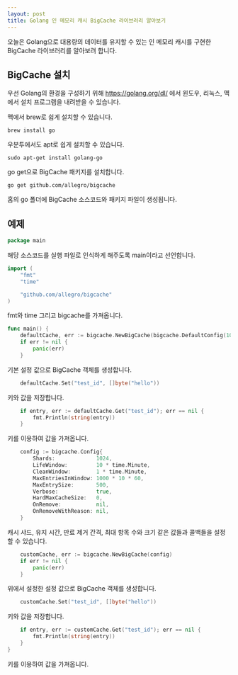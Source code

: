 ```yaml
---
layout: post
title: Golang 인 메모리 캐시 BigCache 라이브러리 알아보기
---
```


오늘은 Golang으로 대용량의 데이터를 유지할 수 있는 인 메모리 캐시를 구현한 BigCache 라이브러리를 알아보려 합니다.

## BigCache 설치

우선 Golang의 환경을 구성하기 위해 https://golang.org/dl/ 에서 윈도우, 리눅스, 맥에서 설치 프로그램을 내려받을 수 있습니다.

맥에서 brew로 쉽게 설치할 수 있습니다.

```
brew install go
```

우분투에서도 apt로 쉽게 설치할 수 있습니다.

```
sudo apt-get install golang-go
```

go get으로 BigCache 패키지를 설치합니다.

```
go get github.com/allegro/bigcache
```

홈의 go 폴더에 BigCache 소스코드와 패키지 파일이 생성됩니다.

## 예제

```go
package main
```

해당 소스코드를 실행 파일로 인식하게 해주도록 main이라고 선언합니다.

```go
import (
	"fmt"
	"time"

	"github.com/allegro/bigcache"
)
```

fmt와 time 그리고 bigcache를 가져옵니다.

```go
func main() {
	defaultCache, err := bigcache.NewBigCache(bigcache.DefaultConfig(10 * time.Minute))
	if err != nil {
		panic(err)
	}
```

기본 설정 값으로 BigCache 객체를 생성합니다.

```go
	defaultCache.Set("test_id", []byte("hello"))
```

키와 값을 저장합니다.

```go
	if entry, err := defaultCache.Get("test_id"); err == nil {
		fmt.Println(string(entry))
	}
```

키를 이용하여 값을 가져옵니다.

```go
	config := bigcache.Config{
		Shards:             1024,
		LifeWindow:         10 * time.Minute,
		CleanWindow:        1 * time.Minute,
		MaxEntriesInWindow: 1000 * 10 * 60,
		MaxEntrySize:       500,
		Verbose:            true,
		HardMaxCacheSize:   0,
		OnRemove:           nil,
		OnRemoveWithReason: nil,
	}
```

캐시 샤드, 유지 시간, 만료 제거 간격, 최대 항목 수와 크기 같은 값들과 콜백들을 설정할 수 있습니다.

```go
	customCache, err := bigcache.NewBigCache(config)
	if err != nil {
		panic(err)
	}
```

위에서 설정한 설정 값으로 BigCache 객체를 생성합니다.

```go
	customCache.Set("test_id", []byte("hello"))
```

키와 값을 저장합니다.

```go
	if entry, err := customCache.Get("test_id"); err == nil {
		fmt.Println(string(entry))
	}
}
```

키를 이용하여 값을 가져옵니다.